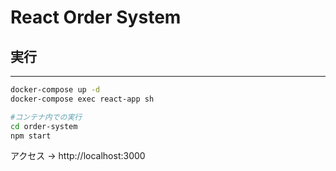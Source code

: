 # React Order System

## 実行

---

```bash
docker-compose up -d
docker-compose exec react-app sh

#コンテナ内での実行
cd order-system
npm start
```

アクセス -> http://localhost:3000

